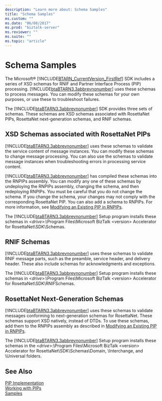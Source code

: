 ```yaml
---
description: "Learn more about: Schema Samples"
title: "Schema Samples"
ms.custom: ""
ms.date: "06/08/2017"
ms.prod: "biztalk-server"
ms.reviewer: ""
ms.suite: ""
ms.topic: "article"
---
```

# Schema Samples
The Microsoft® [!INCLUDE[BTARN_CurrentVersion_FirstRef](../../includes/btarn-currentversion-firstref-md.md)] SDK includes a series of XSD schemas for RNIF and Partner Interface Process (PIP) processing. [!INCLUDE[btaBTARN3.3abbrevnonumber](../../includes/btabtarn3-3abbrevnonumber-md.md)] uses these schemas to process messages. You can modify these schemas for your own purposes, or use these to troubleshoot failures.  
  
 The [!INCLUDE[btaBTARN3.3abbrevnonumber](../../includes/btabtarn3-3abbrevnonumber-md.md)] SDK provides three sets of schemas. These schemas are XSD schemas associated with RosettaNet PIPs, RosettaNet next-generation schemas, and RNIF schemas.  
  
## XSD Schemas associated with RosettaNet PIPs  
 [!INCLUDE[btaBTARN3.3abbrevnonumber](../../includes/btabtarn3-3abbrevnonumber-md.md)] uses these schemas to validate the service content of message instances. You can modify these schemas to change message processing. You can also use the schemas to validate message instances when troubleshooting errors in processing service content.  
  
 [!INCLUDE[btaBTARN3.3abbrevnonumber](../../includes/btabtarn3-3abbrevnonumber-md.md)] has compiled these schemas into the RNPIPs assembly. You can modify any one of these schemas by undeploying the RNPIPs assembly, changing the schema, and then redeploying RNPIPs. You must be careful that you do not change the schema. If you change the schema, your changes may not comply with the corresponding RosettaNet PIP. You can also add a schema to RNPIPs. For more information, see [Modifying an Existing PIP in RNPIPs](../../adapters-and-accelerators/accelerator-rosettanet/modifying-an-existing-pip-in-rnpips.md).  
  
 The [!INCLUDE[btaBTARN3.3abbrevnonumber](../../includes/btabtarn3-3abbrevnonumber-md.md)] Setup program installs these schemas in \<*drive*\>:\Program Files\\Microsoft  BizTalk \<version\> Accelerator for RosettaNet\SDK\Schemas.  
  
## RNIF Schemas  
 [!INCLUDE[btaBTARN3.3abbrevnonumber](../../includes/btabtarn3-3abbrevnonumber-md.md)] uses these schemas to validate RNIF message parts, such as the preamble, service header, and delivery header. These also include schemas for acknowledgments and exceptions.  
  
 The [!INCLUDE[btaBTARN3.3abbrevnonumber](../../includes/btabtarn3-3abbrevnonumber-md.md)] Setup program installs these schemas in \<*drive*\>:\Program Files\\Microsoft  BizTalk \<version\> Accelerator for RosettaNet\SDK\RNIFSchemas.  
  
## RosettaNet Next-Generation Schemas  
 [!INCLUDE[btaBTARN3.3abbrevnonumber](../../includes/btabtarn3-3abbrevnonumber-md.md)] uses these schemas to validate messages conforming to next-generation schemas for RosettaNet. These schemas support XSD natively, instead of DTDs. To use these schemas, add them to the RNPIPs assembly as described in [Modifying an Existing PIP in RNPIPs](../../adapters-and-accelerators/accelerator-rosettanet/modifying-an-existing-pip-in-rnpips.md).  
  
 The [!INCLUDE[btaBTARN3.3abbrevnonumber](../../includes/btabtarn3-3abbrevnonumber-md.md)] Setup program installs these schemas in the \<*drive*\>:\Program Files\\Microsoft  BizTalk \<version\> Accelerator for RosettaNet\SDK\Schemas\Domain, \Interchange, and \Universal folders.  
  
## See Also  
 [PIP Implementation](../../adapters-and-accelerators/accelerator-rosettanet/pip-implementation.md)   
 [Working with PIPs](../../adapters-and-accelerators/accelerator-rosettanet/working-with-pips.md)   
 [Samples](../../adapters-and-accelerators/accelerator-rosettanet/samples3.md)
